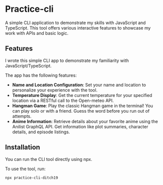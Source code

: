 # Practice-cli

A simple CLI application to demonstrate my skills with JavaScript and TypeScript. This tool offers various interactive features to showcase my work with APIs and basic logic.

## Features

I wrote this simple CLI app to demonstrate my familiarity with JavaScript/TypeScript. 

The app has the following features: 

* **Name and Location Configuration**: Set your name and location to personalize your experience with the tool.
* **Temperature Display**: Get the current temperature for your specified location via a RESTful call to the Open-meteo API.
* **Hangman Game**: Play the classic Hangman game in the terminal! You can play solo or with a friend. Guess the word before you run out of attempts.
* **Anime Information**: Retrieve details about your favorite anime using the Anilist GraphQL API. Get information like plot summaries, character details, and episode listings.

## Installation

You can run the CLI tool directly using npx.

To use the tool, run:

```sh
npx practice-cli-ditch19
```
